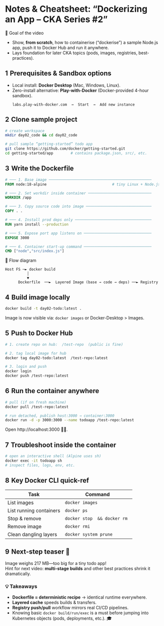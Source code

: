 # Notes & Cheatsheet: “Dockerizing an App – CKA Series #2”  

🎯 Goal of the video  
- Show, **from scratch**, how to containerise (“dockerise”) a sample Node.js app, push it to Docker Hub and run it anywhere.  
- Lays foundation for later CKA topics (pods, images, registries, best-practices).  

## 1  Prerequisites & Sandbox options  
- Local install: **Docker Desktop** (Mac, Windows, Linux).  
- Zero-install alternative: **Play-with-Docker** (Docker-provided 4-hour sandbox).  
  ```
  labs.play-with-docker.com  →  Start  →  Add new instance
  ```

## 2  Clone sample project  

```bash
# create workspace
mkdir day02_code && cd day02_code      

# pull sample “getting-started” todo app
git clone https://github.com/docker/getting-started.git
cd getting-started/app        # contains package.json, src/, etc.
```

## 3  Write the Dockerfile  

```dockerfile
# ─── 1. Base image ───────────────────────────────────────────────
FROM node:18-alpine                              # tiny Linux + Node.js

# ─── 2. Set workdir inside container ─────────────────────────────
WORKDIR /app

# ─── 3. Copy source code into image ──────────────────────────────
COPY . .

# ─── 4. Install prod deps only ───────────────────────────────────
RUN yarn install --production

# ─── 5. Expose port app listens on ───────────────────────────────
EXPOSE 3000

# ─── 6. Container start-up command ───────────────────────────────
CMD ["node","src/index.js"]
```

🧩 Flow diagram  

```
Host FS ─► docker build
          │
          ▼
      Dockerfile  ──►  Layered Image (base → code → deps) ──► Registry
```

## 4  Build image locally  

```bash
docker build -t day02-todo:latest .
```

Image is now visible via: `docker images` or Docker-Desktop > Images.

## 5  Push to Docker Hub  

```bash
# 1. create repo on hub:  /test-repo  (public is fine)

# 2. tag local image for hub
docker tag day02-todo:latest  /test-repo:latest

# 3. login and push
docker login
docker push /test-repo:latest
```

## 6  Run the container anywhere  

```bash
# pull (if on fresh machine)
docker pull /test-repo:latest

# run detached, publish host:3000 → container:3000
docker run -d -p 3000:3000 --name todoapp /test-repo:latest
```

Open http://localhost:3000 📝✅.

## 7  Troubleshoot inside the container  

```bash
# open an interactive shell (Alpine uses sh)
docker exec -it todoapp sh
# inspect files, logs, env, etc.
```

## 8  Key Docker CLI quick-ref  

| Task | Command |
|------|---------|
| List images | `docker images` |
| List running containers | `docker ps` |
| Stop & remove | `docker stop  && docker rm ` |
| Remove image | `docker rmi ` |
| Clean dangling layers | `docker system prune` |

## 9  Next-step teaser 🐣  
Image weighs 217 MB—too big for a tiny todo app!  
Hint for next video: **multi-stage builds** and other best practices shrink it dramatically.  

### 💡 Takeaways  
- **Dockerfile = deterministic recipe** → identical runtime everywhere.  
- **Layered cache** speeds builds & transfers.  
- **Registry push/pull** workflow mirrors real CI/CD pipelines.  
- Knowing basic `docker build/run/exec` is a must before jumping into Kubernetes objects (pods, deployments, etc.). 🎓